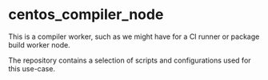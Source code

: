 # centos_compiler_node

This is a compiler worker, such as we might have for a CI runner or package build worker node.

The repository contains a selection of scripts and configurations used for this use-case.

